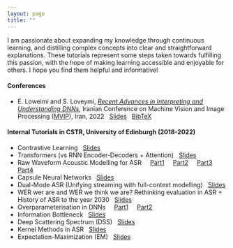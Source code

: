 ```yaml
---
layout: page
title: ""
---
```


I am passionate about expanding my knowledge through continuous learning, and distilling complex concepts into clear and straightforward explanations. These tutorials represent some steps taken towards fulfilling this passion, with the hope of making learning accessible and enjoyable for others. I hope you find them helpful and informative!

#### Conferences ####
  * E. Loweimi and S. Loveymi, [*Recent Advances in Interpreting and Understanding DNNs*](https://mvip2022.ismvipconf.ir/downloads/workshop5.pdf), Iranian Conference on Machine Vision and Image Processing ([MVIP](https://mvip2022.ismvipconf.ir/)), Iran, 2022 &nbsp; [Slides](/files/Tutorials/MVIP2022_W5_RecentAdvances.pdf) &nbsp; [BibTeX](/files/Tutorials/mvip2022.bib) 

#### Internal Tutorials in CSTR, University of Edinburgh (2018-2022) ####
  * Contrastive Learning &nbsp; [Slides](/files/Tutorials/ContrastiveLearning_ErfanLoweimi.pdf)
  * Transformers (vs RNN Encoder-Decoders + Attention) &nbsp; [Slides](/files/Tutorials/Transformers_ErfanLoweimi.pdf)
  * Raw Waveform Acoustic Modelling for ASR &nbsp; &nbsp; [Part1](/files/Tutorials/Raw_Part_I.pdf) &nbsp; &nbsp; [Part2](/files/Tutorials/Raw_Part_II.pdf) &nbsp; &nbsp; [Part3](/files/Tutorials/Raw_Part_III.pdf) &nbsp; &nbsp; [Part4](/files/Tutorials/Raw_Part_IV.pdf)
  * Capsule Neural Networks &nbsp; [Slides](/files/Tutorials/CapsuleNet_ErfanLoweimi.pdf)
  * Dual-Mode ASR (Unifying streaming with full-context modelling) &nbsp; [Slides](/files/Tutorials/DualMode_ASR_ErfanLoweimi.pdf)
  * WER wer are and WER we think we are? Rethinking evaluation in ASR + History of ASR to the year 2030 &nbsp; [Slides](/files/Tutorials/WER_all_ErfanLoweimi.pdf)
  * Overparameterisation in DNNs &nbsp; &nbsp; [Part1](/files/Tutorials/OverParam1.pdf) &nbsp; &nbsp; [Part2](/files/Tutorials/OverParam2.pdf)
  * Information Bottleneck &nbsp; [Slides](/files/Tutorials/InformationBottleneck_ErfanLoweimi.pdf)
  * Deep Scattering Spectrum (DSS) &nbsp; [Slides](/files/Tutorials/DSS_ErfanLoweimi.pdf)
  * Kernel Methods in ASR &nbsp; [Slides](/files/Tutorials/KernelMethods4ASR_ErfanLoweimi.pdf)
  * Expectation-Maximization (EM) &nbsp; [Slides](/files/Tutorials/EM_ErfanLoweimi.pdf)
